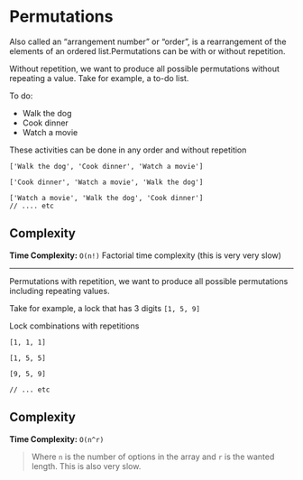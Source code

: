 # Permutations
Also called an “arrangement number” or “order”, is a rearrangement of the elements of an ordered list.Permutations can be with or without repetition.

Without repetition, we want to produce all possible permutations without repeating a value. Take for example, a to-do list.

To do:

- Walk the dog
- Cook dinner
- Watch a movie

These activities can be done in any order and without repetition
```
['Walk the dog', 'Cook dinner', 'Watch a movie']

['Cook dinner', 'Watch a movie', 'Walk the dog']

['Watch a movie', 'Walk the dog', 'Cook dinner']
// .... etc
```

## Complexity
**Time Complexity:** `O(n!)` Factorial time complexity (this is very very slow)

____________

Permutations with repetition, we want to produce all possible permutations including repeating values.

Take for example, a lock that has 3 digits `[1, 5, 9]`

Lock combinations with repetitions

```
[1, 1, 1]

[1, 5, 5]

[9, 5, 9]

// ... etc
```

## Complexity
**Time Complexity:** `O(n^r)`
> Where `n` is the number of options in the array and `r` is the wanted length. This is also very slow.